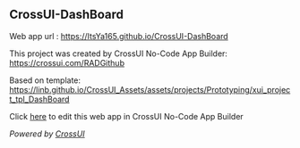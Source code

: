 ## CrossUI-DashBoard
Web app url : https://ItsYa165.github.io/CrossUI-DashBoard

This project was created by CrossUI No-Code App Builder: https://crossui.com/RADGithub

Based on template: https://linb.github.io/CrossUI_Assets/assets/projects/Prototyping/xui_project_tpl_DashBoard

Click [here](https://crossui.com/RADGithub/#!from=github&owner=ItsYa165&repo=CrossUI-DashBoard) to edit this web app in CrossUI No-Code App Builder

<i>Powered by [CrossUI](https://crossui.com)</i>
